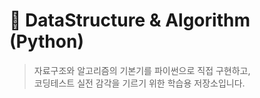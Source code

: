 # 🧠 DataStructure & Algorithm (Python)

> 자료구조와 알고리즘의 기본기를 파이썬으로 직접 구현하고,  
> 코딩테스트 실전 감각을 기르기 위한 학습용 저장소입니다.